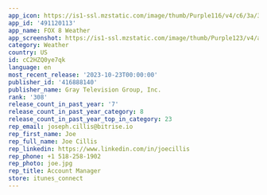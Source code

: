 ```yaml
---
app_icon: https://is1-ssl.mzstatic.com/image/thumb/Purple116/v4/c6/3a/37/c63a3782-0a4e-5ab5-aa05-2cf34c7d2d06/AppIcon-1x_U007emarketing-0-4-0-85-220.jpeg/1024x1024bb.png
app_id: '491120113'
app_name: FOX 8 Weather
app_screenshot: https://is1-ssl.mzstatic.com/image/thumb/Purple123/v4/a3/c4/1c/a3c41c12-174b-0e44-9dd6-b66e92f2a183/mzl.tnygyoum.png/1242x2688bb.png
category: Weather
country: US
id: cC2HZQ0ye7qk
language: en
most_recent_release: '2023-10-23T00:00:00'
publisher_id: '416888140'
publisher_name: Gray Television Group, Inc.
rank: '308'
release_count_in_past_year: '7'
release_count_in_past_year_category: 8
release_count_in_past_year_top_in_category: 23
rep_email: joseph.cillis@bitrise.io
rep_first_name: Joe
rep_full_name: Joe Cillis
rep_linkedin: https://www.linkedin.com/in/joecillis
rep_phone: +1 518-258-1902
rep_photo: joe.jpg
rep_title: Account Manager
store: itunes_connect
---
```

